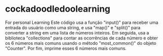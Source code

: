 # cockadoodledoolearning
For personal Learning
Este código usa a função "input()" para receber uma entrada do usuário como uma string, e usa "map()" e "split()" para converter a string em uma lista de números inteiros. Em seguida, usa a biblioteca "collections" para contar as ocorrências de cada número e obter os 6 números mais comuns usando o método "most_common()" do objeto "Counter". Por fim, imprime esses 6 números mais comuns.



